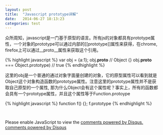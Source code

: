 ```yaml
---
layout: post
title:  "Javascript prototype详解"
date:   2014-06-27 18:13:23
categories: test
---
```





众所周知，javascript是一门基于原型的语言。所有js的对象都具有prototype属性，一个对象的prototype可以通过内部的[[prototype]]属性来获得，在chrome, firefox上可以通过__proto__属性来获取这个引用。

{% highlight javascript %}
var obj = {a:1};
obj.__proto__ // Object {}
obj.__proto__ === Object.prototype) // true
{% endhighlight %}

这里的obj是一个普通的通过对象字面量创建的对象，它的原型属性可以看到就是Object这个对象构造函数的prototype属性。注意这里的prototype属性并不是获取自己原型的一个属性, 那为什么Object会有这个属性呢？事实上，所有的函数都会具有一个prototype属性，并且这个属性等于Function.protoype

{% highlight javascript %}
function f() {};
f.prototype 
{% endhighlight %}


<div style="height: 30px"></div>

<div id="disqus_thread"></div>
<script type="text/javascript">
    /* * * CONFIGURATION VARIABLES: EDIT BEFORE PASTING INTO YOUR WEBPAGE * * */
    var disqus_shortname = 'murphy58'; // required: replace example with your forum shortname

    /* * * DON'T EDIT BELOW THIS LINE * * */
    (function() {
        var dsq = document.createElement('script'); dsq.type = 'text/javascript'; dsq.async = true;
        dsq.src = '//' + disqus_shortname + '.disqus.com/embed.js';
        (document.getElementsByTagName('head')[0] || document.getElementsByTagName('body')[0]).appendChild(dsq);
    })();
</script>
<noscript>Please enable JavaScript to view the <a href="http://disqus.com/?ref_noscript">comments powered by Disqus.</a></noscript>
<a href="http://disqus.com" class="dsq-brlink">comments powered by <span class="logo-disqus">Disqus</span></a>

